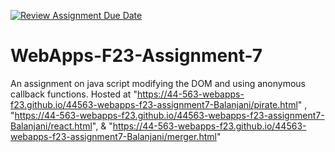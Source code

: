 [![Review Assignment Due Date](https://classroom.github.com/assets/deadline-readme-button-24ddc0f5d75046c5622901739e7c5dd533143b0c8e959d652212380cedb1ea36.svg)](https://classroom.github.com/a/Kv-XePEp)
# WebApps-F23-Assignment-7
An assignment on java script modifying the DOM and using anonymous callback functions.
Hosted at "https://44-563-webapps-f23.github.io/44563-webapps-f23-assignment7-Balanjani/pirate.html" , 
"https://44-563-webapps-f23.github.io/44563-webapps-f23-assignment7-Balanjani/react.html", & "https://44-563-webapps-f23.github.io/44563-webapps-f23-assignment7-Balanjani/merger.html"
